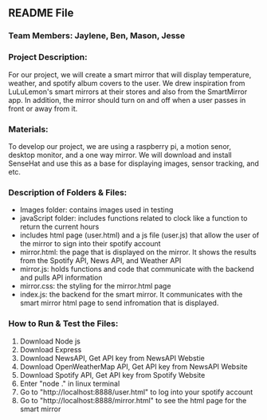 ## README File
### Team Members: Jaylene, Ben, Mason, Jesse


### **Project Description:**    
  For our project, we will create a smart mirror that will display temperature, weather, and spotify album covers to the user. We drew inspiration from LuLuLemon's smart mirrors at their stores and also from the SmartMirror app. In addition, the mirror should turn on and off when a user passes in front or away from it.    
  
### **Materials:**
To develop our project, we are using a raspberry pi, a motion senor, desktop monitor, and a one way mirror. We will download and install SenseHat and use this as a base for displaying images, sensor tracking, and etc.

### Description of Folders & Files:
- Images folder: contains images used in testing
- javaScript folder: includes functions related to clock like a function to return the current hours
- includes html page (user.html) and a js file (user.js) that allow the user of the mirror to sign into their spotify account
- mirror.html: the page that is displayed on the mirror. It shows the results from the Spotify API, News API, and Weather API
- mirror.js: holds functions and code that communicate with the backend and pulls API information
- mirror.css: the styling for the mirror.html page
- index.js: the backend for the smart mirror. It communicates with the smart mirror html page to send infromation that is displayed.

### How to Run & Test the Files:
1. Download Node js
2. Download Express
3. Download NewsAPI, Get API key from NewsAPI Webstie
4. Download OpenWeatherMap API, Get API key from NewsAPI Website
5. Download Spotify API, Get API key from Spotify Website
6. Enter "node ." in linux terminal
7. Go to "http://localhost:8888/user.html" to log into your spotify account
8. Go to "http://localhost:8888/mirror.html" to see the html page for the smart mirror